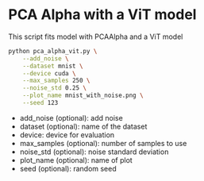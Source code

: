 # PCA Alpha with a ViT model

This script fits model with PCAAlpha and a ViT model

```bash
python pca_alpha_vit.py \
    --add_noise \
    --dataset mnist \
    --device cuda \
    --max_samples 250 \
    --noise_std 0.25 \
    --plot_name mnist_with_noise.png \
    --seed 123
```

* add_noise (optional): add noise
* dataset (optional): name of the dataset
* device: device for evaluation
* max_samples (optional): number of samples to use
* noise_std (optional): noise standard deviation
* plot_name (optional): name of plot
* seed (optional): random seed

